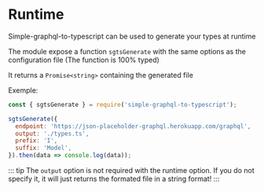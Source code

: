 # Runtime

Simple-graphql-to-typescript can be used to generate your types at runtime

The module expose a function `sgtsGenerate` with the same options as the configuration file
(The function is 100% typed)

It returns a `Promise<string>` containing the generated file

Exemple:

```javascript
const { sgtsGenerate } = require('simple-graphql-to-typescript');

sgtsGenerate({
  endpoint: 'https://json-placeholder-graphql.herokuapp.com/graphql',
  output: './types.ts',
  prefix: 'I',
  suffix: 'Model',
}).then(data => console.log(data));
```

::: tip
The `output` option is not required with the runtime option. If you do not specify it, it will just returns the formated file in a string format!
:::
